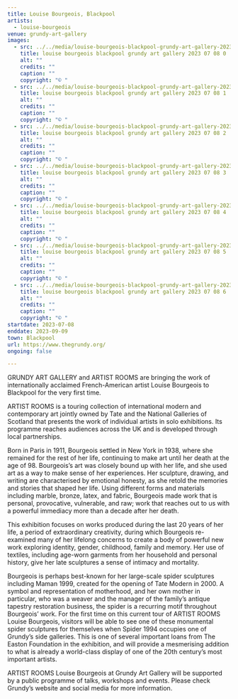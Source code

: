 ```yaml
---
title: Louise Bourgeois, Blackpool
artists:
  - louise-bourgeois
venue: grundy-art-gallery
images:
  - src: ../../media/louise-bourgeois-blackpool-grundy-art-gallery-2023-07-08-0.webp
    title: louise bourgeois blackpool grundy art gallery 2023 07 08 0
    alt: ""
    credits: ""
    caption: ""
    copyright: "© "
  - src: ../../media/louise-bourgeois-blackpool-grundy-art-gallery-2023-07-08-1.webp
    title: louise bourgeois blackpool grundy art gallery 2023 07 08 1
    alt: ""
    credits: ""
    caption: ""
    copyright: "© "
  - src: ../../media/louise-bourgeois-blackpool-grundy-art-gallery-2023-07-08-2.webp
    title: louise bourgeois blackpool grundy art gallery 2023 07 08 2
    alt: ""
    credits: ""
    caption: ""
    copyright: "© "
  - src: ../../media/louise-bourgeois-blackpool-grundy-art-gallery-2023-07-08-3.webp
    title: louise bourgeois blackpool grundy art gallery 2023 07 08 3
    alt: ""
    credits: ""
    caption: ""
    copyright: "© "
  - src: ../../media/louise-bourgeois-blackpool-grundy-art-gallery-2023-07-08-4.webp
    title: louise bourgeois blackpool grundy art gallery 2023 07 08 4
    alt: ""
    credits: ""
    caption: ""
    copyright: "© "
  - src: ../../media/louise-bourgeois-blackpool-grundy-art-gallery-2023-07-08-5.webp
    title: louise bourgeois blackpool grundy art gallery 2023 07 08 5
    alt: ""
    credits: ""
    caption: ""
    copyright: "© "
  - src: ../../media/louise-bourgeois-blackpool-grundy-art-gallery-2023-07-08-6.webp
    title: louise bourgeois blackpool grundy art gallery 2023 07 08 6
    alt: ""
    credits: ""
    caption: ""
    copyright: "© "
startdate: 2023-07-08
enddate: 2023-09-09
town: Blackpool
url: https://www.thegrundy.org/
ongoing: false

---
```


GRUNDY ART GALLERY and ARTIST ROOMS are bringing the work of internationally acclaimed French-American artist Louise Bourgeois to Blackpool for the very first time.

ARTIST ROOMS is a touring collection of international modern and contemporary art jointly owned by Tate and the National Galleries of Scotland that presents the work of individual artists in solo exhibitions. Its programme reaches audiences across the UK and is developed through local partnerships.

Born in Paris in 1911, Bourgeois settled in New York in 1938, where she remained for the rest of her life, continuing to make art until her death at the age of 98. Bourgeois’s art was closely bound up with her life, and she used art as a way to make sense of her experiences. Her sculpture, drawing, and writing are characterised by emotional honesty, as she retold the memories and stories that shaped her life. Using different forms and materials including marble, bronze, latex, and fabric, Bourgeois made work that is personal, provocative, vulnerable, and raw; work that reaches out to us with a powerful immediacy more than a decade after her death.

This exhibition focuses on works produced during the last 20 years of her life, a period of extraordinary creativity, during which Bourgeois re-examined many of her lifelong concerns to create a body of powerful new work exploring identity, gender, childhood, family and memory. Her use of textiles, including age-worn garments from her household and personal history, give her late sculptures a sense of intimacy and mortality.

Bourgeois is perhaps best-known for her large-scale spider sculptures including Maman 1999, created for the opening of Tate Modern in 2000. A symbol and representation of motherhood, and her own mother in particular, who was a weaver and the manager of the family’s antique tapestry restoration business, the spider is a recurring motif throughout Bourgeois’ work. For the first time on this current tour of ARTIST ROOMS Louise Bourgeois, visitors will be able to see one of these monumental spider sculptures for themselves when Spider 1994 occupies one of Grundy’s side galleries. This is one of several important loans from The Easton Foundation in the exhibition, and will provide a mesmerising addition to what is already a world-class display of one of the 20th century’s most important artists.

ARTIST ROOMS Louise Bourgeois at Grundy Art Gallery will be supported by a public programme of talks, workshops and events. Please check Grundy’s website and social media for more information.